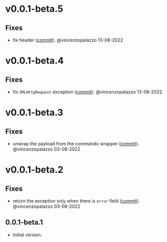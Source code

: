 # v0.0.1-beta.5

## Fixes
- fix header ([commit](https://github.com/dart-lightning/lndart.cln/commit/645ff26cb5db723abb882936e4a02e0bbdf172d9)). @vincenzopalazzo 13-08-2022


# v0.0.1-beta.4

## Fixes
- fix `XMLHttpRequest` exception ([commit](https://github.com/dart-lightning/lndart.cln/commit/92939e2e0dffd3f5857d3364e88884141e268c4d)). @vincenzopalazzo 13-08-2022


# v0.0.1-beta.3

## Fixes
- unwrap the payload from the commando wrapper ([commit](https://github.com/dart-lightning/lndart.cln/commit/63c0c9abef2d9d07d686e31d4e98628cdc484532)). @vincenzopalazzo 03-08-2022


# v0.0.1-beta.2

## Fixes
- return the exception only when there is `error` field ([commit](https://github.com/dart-lightning/lndart.cln/commit/dba18db18fdd3c367bfc4b8cb77a0b8d8ba12031)). @vincenzopalazzo 03-08-2022


## 0.0.1-beta.1

- Initial version.
